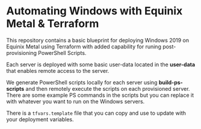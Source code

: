 # Automating Windows with Equinix Metal & Terraform

This repository contains a basic blueprint for deploying Windows 2019 on Equinix Metal using Terraform with added capability for runing post-provisioning PowerShell Scripts.

Each server is deployed with some basic user-data located in the **user-data** that enables remote access to the server.

We generate PowerShell scripts locally for each server using **build-ps-scripts** and then remotely execute the scripts on each provisioned server. There are some example PS commands in the scripts but you can replace it with whatever you want to run on the Windows servers.

There is a `tfvars.template` file that you can copy and use to update with your deployment variables.